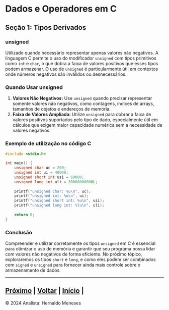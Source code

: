 # Dados e Operadores em C

## Seção 1: Tipos Derivados

### unsigned
Utilizado quando necessário representar apenas valores não negativos. A linguagem C permite o uso do modificador `unsigned` com tipos primitivos como `int` e `char`, o que dobra a faixa de valores positivos que esses tipos podem armazenar. O uso de `unsigned` é particularmente útil em contextos onde números negativos são inválidos ou desnecessários.

### Quando Usar unsigned
1. **Valores Não Negativos:** Use `unsigned` quando precisar representar somente valores não negativos, como contagens, índices de arrays, tamanhos de objetos e endereços de memória.
2. **Faixa de Valores Ampliada:** Utilize `unsigned` para dobrar a faixa de valores positivos suportados pelo tipo de dado, especialmente útil em cálculos que exigem maior capacidade numérica sem a necessidade de valores negativos.

### Exemplo de utilização no código C

```c
#include <stdio.h>

int main() {
    unsigned char uc = 200;
    unsigned int ui = 40000;
    unsigned short int usi = 60000;
    unsigned long int uli = 3000000000UL;
    
    printf("unsigned char: %u\n", uc);
    printf("unsigned int: %u\n", ui);
    printf("unsigned short int: %u\n", usi);
    printf("unsigned long int: %lu\n", uli);
    
    return 0;
}
```
### Conclusão
Compreender e utilizar corretamente os tipos `unsigned` em C é essencial para otimizar o uso de memória e garantir que seu programa possa lidar com valores não negativos de forma eficiente. No próximo tópico, exploraremos os tipos `short` e `long`, e como eles podem ser combinados com `signed` e `unsigned` para fornecer ainda mais controle sobre o armazenamento de dados.

---
[Próximo](https://github.com/HernaldoMeneses/C/blob/main/1-Cap%C3%ADtulo/1.2-Surgimento.md) | [Voltar](https://github.com/HernaldoMeneses/C/blob/main/Others/indice.md) |   [Início](https://github.com/HernaldoMeneses/C/blob/main/README.md) | 
---

&copy; 2024 Analista: Hernaldo Meneses